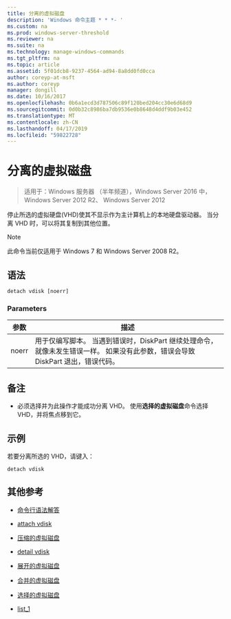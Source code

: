 ```yaml
---
title: 分离的虚拟磁盘
description: 'Windows 命令主题 * * *- '
ms.custom: na
ms.prod: windows-server-threshold
ms.reviewer: na
ms.suite: na
ms.technology: manage-windows-commands
ms.tgt_pltfrm: na
ms.topic: article
ms.assetid: 5f01dcb8-9237-4564-ad94-8a8dd0fd0cca
author: coreyp-at-msft
ms.author: coreyp
manager: dongill
ms.date: 10/16/2017
ms.openlocfilehash: 0b6a1ecd3d787506c89f120bed204cc30e6d68d9
ms.sourcegitcommit: 0d0b32c8986ba7db9536e0b8648d4ddf9b03e452
ms.translationtype: MT
ms.contentlocale: zh-CN
ms.lasthandoff: 04/17/2019
ms.locfileid: "59822728"
---
```

# <a name="detach-vdisk"></a>分离的虚拟磁盘

>适用于：Windows 服务器 （半年频道），Windows Server 2016 中，Windows Server 2012 R2、 Windows Server 2012

停止所选的虚拟硬盘\(VHD\)使其不显示作为主计算机上的本地硬盘驱动器。 当分离 VHD 时，可以将其复制到其他位置。  
  
> [!NOTE]  
> 此命令当前仅适用于 Windows 7 和 Windows Server 2008 R2。  
  
## <a name="syntax"></a>语法  
  
```  
detach vdisk [noerr]  
```  
  
### <a name="parameters"></a>Parameters  
  
|参数|描述|  
|-------|--------|  
|noerr|用于仅编写脚本。 当遇到错误时，DiskPart 继续处理命令，就像未发生错误一样。 如果没有此参数，错误会导致 DiskPart 退出，错误代码。|  
  
## <a name="remarks"></a>备注  
  
-   必须选择并为此操作才能成功分离 VHD。 使用**选择的虚拟磁盘**命令选择 VHD，并将焦点移到它。  
  
## <a name="BKMK_Examples"></a>示例  
若要分离所选的 VHD，请键入：  
  
```  
detach vdisk  
```  
  
## <a name="additional-references"></a>其他参考  
  
-   [命令行语法解答](command-line-syntax-key.md)  
  
-   [attach vdisk](attach-vdisk.md)  
  
-   [压缩的虚拟磁盘](compact-vdisk.md)  
  
  
  
-   [detail vdisk](detail-vdisk.md)  
  
-   [展开的虚拟磁盘](expand-vdisk.md)  
  
-   [合并的虚拟磁盘](merge-vdisk.md)  
  
-   [选择的虚拟磁盘](select-vdisk.md)  
  
-   [list_1](list_1.md)  
  

